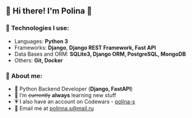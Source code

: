 ## 🌟 Hi there! I'm Polina 🌟

### 📌 **Technologies I use:**
* Languages: **Python 3**
* Frameworks: **Django**, **Django REST Framework, Fast API**
* Data Bases and ORM: **SQLite3, Django ORM, PostgreSQL, MongoDB**
* Others: **Git, Docker**

### 🌱 **About me:**
* 🚀 Python Backend Developer (**Django, FastAPI**)
* 🌈 I’m ~~currently~~ **always** learning new stuff
* 💗 I also have an account on Codewars - [polina-s](https://www.codewars.com/users/polina-s)
* 📮 Email me at [polinna.s@mail.ru]()
